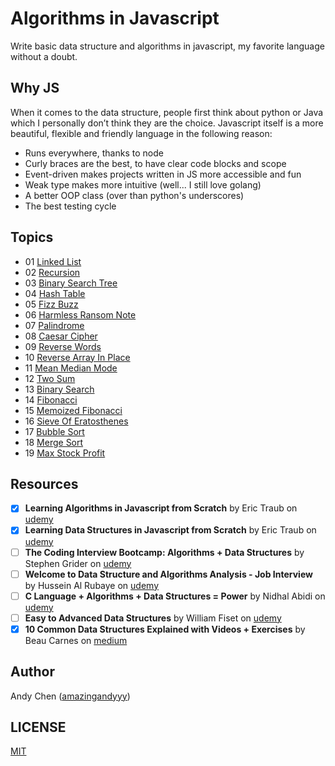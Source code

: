# Algorithms in Javascript

Write basic data structure and algorithms in javascript, my favorite language without a doubt.

## Why JS

When it comes to the data structure, people first think about python or Java which I personally don’t think they are the choice. Javascript itself is a more beautiful, flexible and friendly language in the following reason:

- Runs everywhere, thanks to node
- Curly braces are the best, to have clear code blocks and scope
- Event-driven makes projects written in JS more accessible and fun
- Weak type makes more intuitive (well... I still love golang)
- A better OOP class (over than python's underscores)
- The best testing cycle

## Topics

- 01 [Linked List](https://github.com/amazingandyyy/algorithms-in-js/blob/master/01-linked-list.js)
- 02 [Recursion](https://github.com/amazingandyyy/algorithms-in-js/blob/master/02-recursion.js)
- 03 [Binary Search Tree](https://github.com/amazingandyyy/algorithms-in-js/blob/master/03-binary-search-tree.js)
- 04 [Hash Table](https://github.com/amazingandyyy/algorithms-in-js/blob/master/04-hash-table.js)
- 05 [Fizz Buzz](https://github.com/amazingandyyy/algorithms-in-js/blob/master/05-fizz-buzz.js)
- 06 [Harmless Ransom Note](https://github.com/amazingandyyy/algorithms-in-js/blob/master/06-harmless-ransom-note.js)
- 07 [Palindrome](https://github.com/amazingandyyy/algorithms-in-js/blob/master/07-palindrome.js)
- 08 [Caesar Cipher](https://github.com/amazingandyyy/algorithms-in-js/blob/master/08-caesar-cipher.js)
- 09 [Reverse Words](https://github.com/amazingandyyy/algorithms-in-js/blob/master/09-reverse-words.js)
- 10 [Reverse Array In Place](https://github.com/amazingandyyy/algorithms-in-js/blob/master/10-reverse-array-in-place.js)
- 11 [Mean Median Mode](https://github.com/amazingandyyy/algorithms-in-js/blob/master/11-mean-median-mode.js)
- 12 [Two Sum](https://github.com/amazingandyyy/algorithms-in-js/blob/master/12-two-sum.js)
- 13 [Binary Search](https://github.com/amazingandyyy/algorithms-in-js/blob/master/13-binary-search.js)
- 14 [Fibonacci](https://github.com/amazingandyyy/algorithms-in-js/blob/master/14-fibonacci.js)
- 15 [Memoized Fibonacci](https://github.com/amazingandyyy/algorithms-in-js/blob/master/15-memoized-fibonacci.js)
- 16 [Sieve Of Eratosthenes](https://github.com/amazingandyyy/algorithms-in-js/blob/master/16-sieve-of-eratosthenes.js)
- 17 [Bubble Sort](https://github.com/amazingandyyy/algorithms-in-js/blob/master/17-bubble-sort.js)
- 18 [Merge Sort](https://github.com/amazingandyyy/algorithms-in-js/blob/master/18-merge-sort.js)
- 19 [Max Stock Profit](https://github.com/amazingandyyy/algorithms-in-js/blob/master/19-max-stock-profit.js)


## Resources

- [x] **Learning Algorithms in Javascript from Scratch** by Eric Traub on [udemy](https://www.udemy.com/learning-algorithms-in-javascript-from-scratch)
- [x] **Learning Data Structures in Javascript from Scratch** by Eric Traub on [udemy](https://www.udemy.com/learning-data-structures-in-javascript-from-scratch/)
- [ ] **The Coding Interview Bootcamp: Algorithms + Data Structures** by Stephen Grider on [udemy](https://www.udemy.com/coding-interview-bootcamp-algorithms-and-data-structure/learn/v4/)
- [ ] **Welcome to Data Structure and Algorithms Analysis - Job Interview** by Hussein Al Rubaye on [udemy](https://www.udemy.com/data-structure-and-algorithms-analysis/learn/v4/overview)
- [ ] **C Language + Algorithms + Data Structures = Power** by Nidhal Abidi on [udemy](https://www.udemy.com/clang-algo-ds/learn/v4/overview)
- [ ] **Easy to Advanced Data Structures** by William Fiset on [udemy](https://www.udemy.com/introduction-to-data-structures/learn/v4/overview)
- [x] **10 Common Data Structures Explained with Videos + Exercises** by Beau Carnes on [medium](https://medium.freecodecamp.org/10-common-data-structures-explained-with-videos-exercises-aaff6c06fb2b)

## Author

Andy Chen ([amazingandyyy](https://github.com/amazingandyyy))

## LICENSE

[MIT](https://github.com/amazingandyyy/algorithms-in-js/blob/master/LICENSE)
